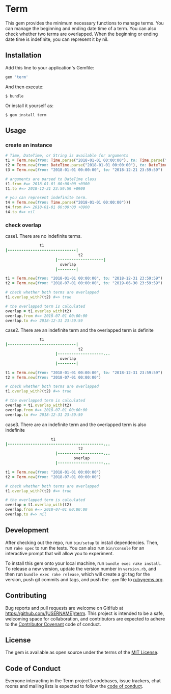 # Term

This gem provides the minimum necessary functions to manage terms.
You can manage the beginning and ending date time of a term.
You can also check whether two terms are overlapped.
When the beginning or ending date time is indefinite, you can represent it by nil.

## Installation

Add this line to your application's Gemfile:

```ruby
gem 'term'
```

And then execute:

    $ bundle

Or install it yourself as:

    $ gem install term

## Usage

### create an instance

```ruby
# Time, DateTime, or String is available for arguments
t1 = Term.new(from: Time.parse("2018-01-01 00:00:00"), to: Time.parse("2018-12-31 23:59:59"))
t2 = Term.new(from: DateTime.parse("2018-01-01 00:00:00"), to: DateTime.parse("2018-12-31 23:59:59"))
t3 = Term.new(from: "2018-01-01 00:00:00", to: "2018-12-21 23:59:59")

# arguments are parsed to DateTime class
t1.from #=> 2018-01-01 00:00:00 +0900
t1.to #=> 2018-12-31 23:59:59 +0900

# you can represent indefinite term.
t4 = Term.new(from: Time.parse("2018-01-01 00:00:00")))
t4.from #=> 2018-01-01 00:00:00 +0900
t4.to #=> nil

```

### check overlap

case1. There are no indefinite terms.

```ruby
               t1
|------------------------------|
                                t2
                      |--------------------|
                        overlap
                      |--------|

t1 = Term.new(from: "2018-01-01 00:00:00", to: "2018-12-31 23:59:59")
t2 = Term.new(from: "2018-07-01 00:00:00", to: "2019-06-30 23:59:59")

# check whether both terms are overlapped
t1.overlap_with?(t2) #=> true

# the overlapped term is calculated
overlap = t1.overlap_with(t2)
overlap.from #=> 2018-07-01 00:00:00
overlap.to #=> 2018-12-31 23:59:59

```

case2. There are an indefinite term and the overlapped term is definite

```ruby
               t1
|------------------------------|
                                t2
                      |--------------------...
                        overlap
                      |--------|

t1 = Term.new(from: "2018-01-01 00:00:00", to: "2018-12-31 23:59:59")
t2 = Term.new(from: "2018-07-01 00:00:00")

# check whether both terms are overlapped
t1.overlap_with?(t2) #=> true

# the overlapped term is calculated
overlap = t1.overlap_with(t2)
overlap.from #=> 2018-07-01 00:00:00
overlap.to #=> 2018-12-31 23:59:59
```

case3. There are an indefinite term and the overlapped term is also indefinite

```ruby
                    t1
|------------------------------------------...
                                t2
                      |--------------------...
                              overlap
                      |--------------------...

t1 = Term.new(from: "2018-01-01 00:00:00")
t2 = Term.new(from: "2018-07-01 00:00:00")

# check whether both terms are overlapped
t1.overlap_with?(t2) #=> true

# the overlapped term is calculated
overlap = t1.overlap_with(t2)
overlap.from #=> 2018-07-01 00:00:00
overlap.to #=> nil
```

## Development

After checking out the repo, run `bin/setup` to install dependencies. Then, run `rake spec` to run the tests. You can also run `bin/console` for an interactive prompt that will allow you to experiment.

To install this gem onto your local machine, run `bundle exec rake install`. To release a new version, update the version number in `version.rb`, and then run `bundle exec rake release`, which will create a git tag for the version, push git commits and tags, and push the `.gem` file to [rubygems.org](https://rubygems.org).

## Contributing

Bug reports and pull requests are welcome on GitHub at https://github.com/[USERNAME]/term. This project is intended to be a safe, welcoming space for collaboration, and contributors are expected to adhere to the [Contributor Covenant](http://contributor-covenant.org) code of conduct.

## License

The gem is available as open source under the terms of the [MIT License](https://opensource.org/licenses/MIT).

## Code of Conduct

Everyone interacting in the Term project’s codebases, issue trackers, chat rooms and mailing lists is expected to follow the [code of conduct](https://github.com/longtime1116/term/blob/master/CODE_OF_CONDUCT.md).
